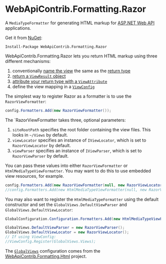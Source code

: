 WebApiContrib.Formatting.Razor
=============

A `MediaTypeFormatter` for generating HTML markup for [ASP.NET Web API](http://asp.net/web-api) applications.

Get it from [NuGet](http://nuget.org/packages/WebApiContrib.Formatting.Razor):

    Install-Package WebApiContrib.Formatting.Razor

WebApiContrib.Formatting.Razor lets you return HTML markup using three different mechanisms:

1. conventionally [name the view](https://github.com/WebApiContrib/WebApiContrib.Formatting.Razor/tree/master/samples/MvcWebApiSiteTest/Views) the same as the [return type](https://github.com/WebApiContrib/WebApiContrib.Formatting.Razor/blob/master/samples/MvcWebApiSiteTest/Controllers/CustomerController.cs#L14)
2. [return a `ViewResult` object](https://github.com/WebApiContrib/WebApiContrib.Formatting.Razor/blob/master/samples/MvcWebApiSiteTest/Controllers/HomeController.cs#L10)
3. [attribute your return type with a `ViewAttribute`](https://github.com/WebApiContrib/WebApiContrib.Formatting.Razor/blob/master/samples/MvcWebApiSiteTest/Controllers/CustomerController.cs#L21)
4. define the view mapping in a [`ViewConfig`](https://github.com/WebApiContrib/WebApiContrib.Formatting.Razor/blob/master/samples/MvcWebApiSiteTest/App_Start/ViewConfig.cs)

The simplest way to register Razor as a formatter is to use the `RazorViewFormatter`:

``` csharp
config.Formatters.Add(new RazorViewFormatter());
```

The `RazorViewFormatter takes three, optional parameters:

1. `siteRootPath` specifies the root folder containing the view files. This looks in `~/Views` by default.
2. `viewLocator` specifies an instance of `IViewLocator`, which is set to `RazorViewLocator` by default.
3. `viewParser` specifies an instance of `IViewParser`, which is set to `RazorViewParser` by default.

You can pass these values into either `RazorViewFormatter` or `HtmlMediaTypeViewFormatter`. You may want to do this to use embedded view resources, for example.

``` csharp
config.Formatters.Add(new RazorViewFormatter(null, new RazorViewLocator(), new RazorViewParser()));
//config.Formatters.Add(new HtmlMediaTypeViewFormatter(null, new RazorViewLocator(), new RazorViewParser()));
```

You may also want to register the `HtmlMediaTypeFormatter` using the default constructor and set the `GlobalViews.DefaultViewParser` and `GlobalViews.DefaultViewLocator`:

``` csharp
GlobalConfiguration.Configuration.Formatters.Add(new HtmlMediaTypeViewFormatter());

GlobalViews.DefaultViewParser = new RazorViewParser();
GlobalViews.DefaultViewLocator = new RazorViewLocator();
// If using ViewConfig:
//ViewConfig.Register(GlobalViews.Views);
```

The [`GlobalViews`](https://github.com/WebApiContrib/WebApiContrib.Formatting.Html/blob/master/src/WebApiContrib.Formatting.Html/Configuration/GlobalViews.cs) configuration comes from the [WebApiContrib.Formatting.Html](https://github.com/WebApiContrib/WebApiContrib.Formatting.Html) project.

